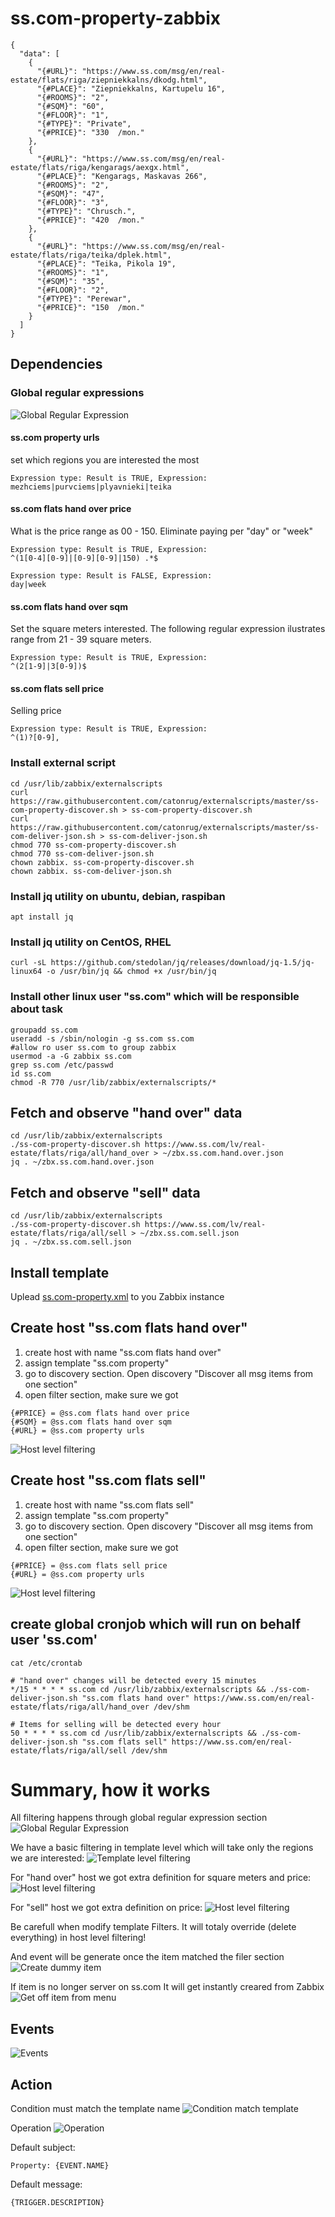 # ss.com-property-zabbix

```
{
  "data": [
    {
      "{#URL}": "https://www.ss.com/msg/en/real-estate/flats/riga/ziepniekkalns/dkodg.html",
      "{#PLACE}": "Ziepniekkalns, Kartupelu 16",
      "{#ROOMS}": "2",
      "{#SQM}": "60",
      "{#FLOOR}": "1",
      "{#TYPE}": "Private",
      "{#PRICE}": "330  /mon."
    },
    {
      "{#URL}": "https://www.ss.com/msg/en/real-estate/flats/riga/kengarags/aexgx.html",
      "{#PLACE}": "Kengarags, Maskavas 266",
      "{#ROOMS}": "2",
      "{#SQM}": "47",
      "{#FLOOR}": "3",
      "{#TYPE}": "Chrusch.",
      "{#PRICE}": "420  /mon."
    },
    {
      "{#URL}": "https://www.ss.com/msg/en/real-estate/flats/riga/teika/dplek.html",
      "{#PLACE}": "Teika, Pikola 19",
      "{#ROOMS}": "1",
      "{#SQM}": "35",
      "{#FLOOR}": "2",
      "{#TYPE}": "Perewar",
      "{#PRICE}": "150  /mon."
    }
  ]
}

```

## Dependencies

### Global regular expressions

![Global Regular Expression](https://raw.githubusercontent.com/catonrug/ss.com-property-zabbix/master/ss.com-global-regex.png)

#### ss.com property urls
set which regions you are interested the most
```
Expression type: Result is TRUE, Expression:
mezhciems|purvciems|plyavnieki|teika
```

#### ss.com flats hand over price
What is the price range as 00 - 150. Eliminate paying per "day" or "week"
```
Expression type: Result is TRUE, Expression:
^(1[0-4][0-9]|[0-9][0-9]|150) .*$

Expression type: Result is FALSE, Expression:
day|week
```

#### ss.com flats hand over sqm
Set the square meters interested. The following regular expression ilustrates range from 21 - 39 square meters.
```
Expression type: Result is TRUE, Expression:
^(2[1-9]|3[0-9])$
```

#### ss.com flats sell price
Selling price
```
Expression type: Result is TRUE, Expression:
^(1)?[0-9],
```


### Install external script
```
cd /usr/lib/zabbix/externalscripts
curl https://raw.githubusercontent.com/catonrug/externalscripts/master/ss-com-property-discover.sh > ss-com-property-discover.sh
curl https://raw.githubusercontent.com/catonrug/externalscripts/master/ss-com-deliver-json.sh > ss-com-deliver-json.sh
chmod 770 ss-com-property-discover.sh
chmod 770 ss-com-deliver-json.sh
chown zabbix. ss-com-property-discover.sh
chown zabbix. ss-com-deliver-json.sh
```

### Install jq utility on ubuntu, debian, raspiban
```
apt install jq
```
### Install jq utility on CentOS, RHEL
```
curl -sL https://github.com/stedolan/jq/releases/download/jq-1.5/jq-linux64 -o /usr/bin/jq && chmod +x /usr/bin/jq
```

### Install other linux user "ss.com" which will be responsible about task
```
groupadd ss.com
useradd -s /sbin/nologin -g ss.com ss.com
#allow ro user ss.com to group zabbix
usermod -a -G zabbix ss.com
grep ss.com /etc/passwd
id ss.com
chmod -R 770 /usr/lib/zabbix/externalscripts/*
```

## Fetch and observe "hand over" data 
```
cd /usr/lib/zabbix/externalscripts
./ss-com-property-discover.sh https://www.ss.com/lv/real-estate/flats/riga/all/hand_over > ~/zbx.ss.com.hand.over.json
jq . ~/zbx.ss.com.hand.over.json
```

## Fetch and observe "sell" data
```
cd /usr/lib/zabbix/externalscripts
./ss-com-property-discover.sh https://www.ss.com/lv/real-estate/flats/riga/all/sell > ~/zbx.ss.com.sell.json
jq . ~/zbx.ss.com.sell.json
```

## Install template
Uplead [ss.com-property.xml](https://raw.githubusercontent.com/catonrug/ss.com-property-zabbix/master/ss.com-property.xml) to you Zabbix instance

## Create host "ss.com flats hand over"
1) create host with name "ss.com flats hand over"
2) assign template "ss.com property"
3) go to discovery section. Open discovery "Discover all msg items from one section"
4) open filter section, make sure we got
```
{#PRICE} = @ss.com flats hand over price
{#SQM} = @ss.com flats hand over sqm
{#URL} = @ss.com property urls
```
![Host level filtering](https://raw.githubusercontent.com/catonrug/ss.com-property-zabbix/master/filters-hand-over.png)


## Create host "ss.com flats sell"
1) create host with name "ss.com flats sell"
2) assign template "ss.com property"
3) go to discovery section. Open discovery "Discover all msg items from one section"
4) open filter section, make sure we got
```
{#PRICE} = @ss.com flats sell price
{#URL} = @ss.com property urls
```
![Host level filtering](https://raw.githubusercontent.com/catonrug/ss.com-property-zabbix/master/filters-sell.png)


## create global cronjob which will run on behalf user 'ss.com'
```
cat /etc/crontab

# "hand over" changes will be detected every 15 minutes
*/15 * * * * ss.com cd /usr/lib/zabbix/externalscripts && ./ss-com-deliver-json.sh "ss.com flats hand over" https://www.ss.com/en/real-estate/flats/riga/all/hand_over /dev/shm

# Items for selling will be detected every hour
50 * * * * ss.com cd /usr/lib/zabbix/externalscripts && ./ss-com-deliver-json.sh "ss.com flats sell" https://www.ss.com/en/real-estate/flats/riga/all/sell /dev/shm
```



# Summary, how it works
All filtering happens through global regular expression section
![Global Regular Expression](https://raw.githubusercontent.com/catonrug/ss.com-property-zabbix/master/ss.com-global-regex.png)

We have a basic filtering in template level which will take only the regions we are interested:
![Template level filtering](https://raw.githubusercontent.com/catonrug/ss.com-property-zabbix/master/filters-template.png)

For "hand over" host we got extra definition for square meters and price:
![Host level filtering](https://raw.githubusercontent.com/catonrug/ss.com-property-zabbix/master/filters-hand-over.png)

For "sell" host we got extra definition on price:
![Host level filtering](https://raw.githubusercontent.com/catonrug/ss.com-property-zabbix/master/filters-sell.png)

Be carefull when modify template Filters. It will totaly override (delete everything) in host level filtering!

And event will be generate once the item matched the filer section
![Create dummy item](https://raw.githubusercontent.com/catonrug/ss.com-property-zabbix/ss.com-property-dummy-trapper-item.png)

If item is no longer server on ss.com It will get instantly creared from Zabbix
![Get off item from menu](https://raw.githubusercontent.com/catonrug/ss.com-property-zabbix/ss.com-property-item-gets-off-menu.png)

## Events
![Events](https://raw.githubusercontent.com/catonrug/ss.com-property-zabbix/master/ss.com-property-in-use.png)

## Action
Condition must match the template name
![Condition match template](https://raw.githubusercontent.com/catonrug/ss.com-property-zabbix/master/action-condition-match-template-ss.com-property.png)

Operation
![Operation](https://raw.githubusercontent.com/catonrug/ss.com-property-zabbix/master/action-operations.png)


Default subject:
```
Property: {EVENT.NAME}
```
Default message:
```
{TRIGGER.DESCRIPTION}
```

